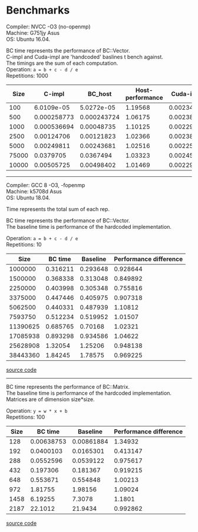 # Benchmarks 

Compiler: NVCC -O3 (no-openmp)  
Machine: G751jy Asus  
OS: Ubuntu 16.04.  


BC time represents the performance of BC::Vector<float>.   
C-impl and Cuda-impl are 'handcoded' baslines t bench against.   
The timings are the sum of each computation.  
Operation: `a = b + c - d / e`   
Repetitions: 1000  


| Size | C-impl | BC_host | Host-performance | Cuda-impl | BC_device | Device-Performance | 
| ---  | --- | --- | --- | --- | --- | --- | 
|100|6.0109e-05|5.0272e-05|1.19568|0.00234129|0.00229101|1.02194|
|500|0.000258773|0.000243724|1.06175|0.00238337|0.00230816|1.03258|
|1000|0.000536694|0.00048735|1.10125|0.00229887|0.00232279|0.989702|
|2500|0.00124706|0.00121823|1.02366|0.00238673|0.00234499|1.0178|
|5000|0.00249811|0.00243681|1.02516|0.00225909|0.00233199|0.968739|
|75000|0.0379705|0.0367494|1.03323|0.00245717|0.00240522|1.0216|
|10000|0.00505725|0.00498402|1.01469|0.00229609|0.00232528|0.987449|


----------------------------------------------------------------------------------------
Compiler: GCC 8 -O3, -fopenmp  
Machine: k5708d Asus  
OS: Ubuntu 18.04.  

Time represents the total sum of each rep.


BC time represents the performance of BC::Vector<double>.  
The baseline time is performance of the hardcoded implementation.  
  
Operation: `a = b + c - d / e`  
Repetitions: 10

|Size | BC time | Baseline | Performance difference |
| --- | --- | --- | --- |
|1000000|0.316211|0.293648|0.928644|
|1500000|0.368338|0.313048|0.849892|
|2250000|0.403998|0.305348|0.755816|
|3375000|0.447446|0.405975|0.907318|
|5062500|0.440331|0.487939|1.10812|
|7593750|0.512234|0.519952|1.01507|
|11390625|0.685765|0.70168|1.02321|
|17085938|0.893298|0.934586|1.04622|
|25628908|1.32054|1.25206|0.948138|
|38443360|1.84245|1.78575|0.969225|

[source code](https://github.com/josephjaspers/BlackCat_Tensors/blob/master/benchmarks/elementwise.h)

------------------------------------------------------------------------------------------

BC time represents the performance of BC::Matrix<double>.  
The baseline time is performance of the hardcoded implementation.  
Matrices are of dimension size*size. 

Operation: `y = w * x + b`  
Repetitions: 100

|Size | BC time | Baseline | Performance difference |
| --- | --- | --- | --- |
|128|0.00638753|0.00861884|1.34932|
|192|0.0400103|0.0165301|0.413147|
|288|0.0552596|0.0539122|0.975617|
|432|0.197306|0.181367|0.919215|
|648|0.553671|0.554848|1.00213|
|972|1.81755|1.98156|1.09024|
|1458|6.19255|7.3078|1.1801|
|2187|22.1012|21.9434|0.992862|

[source code](https://github.com/josephjaspers/BlackCat_Tensors/blob/master/benchmarks/benchmark_matmul_reordering.h)


